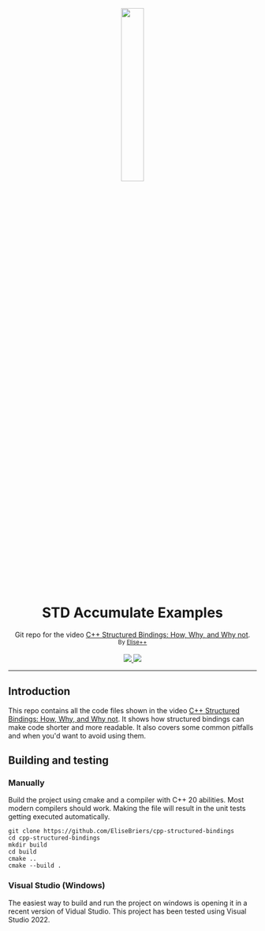 <div align="center">
  <a align="center" href="https://www.youtube.com/watch?v=ID_GOES_HERE">
    <img src="https://img.youtube.com/vi/ID_GOES_HERE/mqdefault.jpg" width=30%>
  </a>
  <h1>STD Accumulate Examples</h1>
  <p>
    Git repo for the video <a href="https://www.youtube.com/watch?v=ID_GOES_HERE">C++ Structured Bindings: How, Why, and Why not</a>.
    <br>
    <sub>By <a href="https://www.youtube.com/@ElisePlusPlus">Elise++</a></sub><br><br>
    <a href="/../../actions/workflows/cmake.yml">
      <img src="/../../actions/workflows/cmake.yml/badge.svg">
    </a>
    <a href="LICENSE">
      <img src="https://img.shields.io/badge/License-MIT-yellow.svg">
    </a>
  </p>
</div>

***

## Introduction
This repo contains all the code files shown in the video [C++ Structured Bindings: How, Why, and Why not](https://www.youtube.com/watch?v=ID_GOES_HERE). It shows how structured bindings can make code shorter and more readable. It also covers some common pitfalls and when you'd want to avoid using them.

## Building and testing
### Manually
Build the project using cmake and a compiler with C++ 20 abilities. Most modern compilers should work. Making the file will result in the unit tests getting executed automatically.

```shell
git clone https://github.com/EliseBriers/cpp-structured-bindings
cd cpp-structured-bindings
mkdir build
cd build
cmake ..
cmake --build .
```

### Visual Studio (Windows)
The easiest way to build and run the project on windows is opening it in a recent version of Vidual Studio. This project has been tested using Visual Studio 2022.
